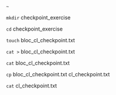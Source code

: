 `~`
 
`mkdir` checkpoint_exercise
 
`cd` checkpoint_exercise
 
`touch` bloc_cl_checkpoint.txt
 
`cat >` bloc_cl_checkpoint.txt
 
 `cat` bloc_cl_checkpoint.txt
 
 `cp` bloc_cl_checkpoint.txt cl_checkpoint.txt
 
 `cat` cl_checkpoint.txt
